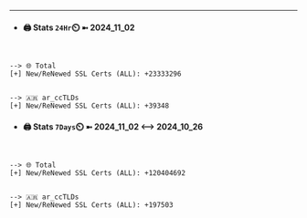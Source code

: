 

---
- #### 🖨️ **Stats** `24Hr`⏲️ ➼ 2024_11_02
```console


--> 🌐 Total
[+] New/ReNewed SSL Certs (ALL): +23333296


--> 🇦🇷 ar_ccTLDs
[+] New/ReNewed SSL Certs (ALL): +39348

```

- #### 🖨️ **Stats** `7Days`⏲️ ➼ 2024_11_02 <--> 2024_10_26
```console


--> 🌐 Total
[+] New/ReNewed SSL Certs (ALL): +120404692


--> 🇦🇷 ar_ccTLDs
[+] New/ReNewed SSL Certs (ALL): +197503

```

